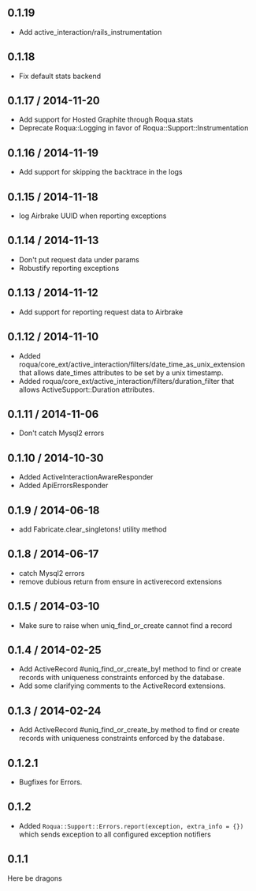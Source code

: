 ## 0.1.19

* Add active_interaction/rails_instrumentation

## 0.1.18

* Fix default stats backend

## 0.1.17 / 2014-11-20

* Add support for Hosted Graphite through Roqua.stats
* Deprecate Roqua::Logging in favor of Roqua::Support::Instrumentation

## 0.1.16 / 2014-11-19

* Add support for skipping the backtrace in the logs

## 0.1.15 / 2014-11-18

* log Airbrake UUID when reporting exceptions

## 0.1.14 / 2014-11-13

* Don't put request data under params
* Robustify reporting exceptions

## 0.1.13 / 2014-11-12

* Add support for reporting request data to Airbrake

## 0.1.12 / 2014-11-10

* Added roqua/core_ext/active_interaction/filters/date_time_as_unix_extension that allows date_times attributes to be set by a unix timestamp.
* Added roqua/core_ext/active_interaction/filters/duration_filter that allows ActiveSupport::Duration attributes.

## 0.1.11 / 2014-11-06

* Don't catch Mysql2 errors

## 0.1.10 / 2014-10-30

* Added ActiveInteractionAwareResponder
* Added ApiErrorsResponder

## 0.1.9 / 2014-06-18

* add Fabricate.clear_singletons! utility method

## 0.1.8 / 2014-06-17

* catch Mysql2 errors
* remove dubious return from ensure in activerecord extensions

## 0.1.5 / 2014-03-10

* Make sure to raise when uniq_find_or_create cannot find a record

## 0.1.4 / 2014-02-25

* Add ActiveRecord \#uniq\_find\_or\_create\_by! method to find or create records with uniqueness constraints enforced by the database.
* Add some clarifying comments to the ActiveRecord extensions.

## 0.1.3 / 2014-02-24

* Add ActiveRecord \#uniq\_find\_or\_create\_by method to find or create records with uniqueness constraints enforced by the database.

## 0.1.2.1

* Bugfixes for Errors.

## 0.1.2

* Added `Roqua::Support::Errors.report(exception, extra_info = {})` which sends exception to all configured exception notifiers

## 0.1.1

Here be dragons
